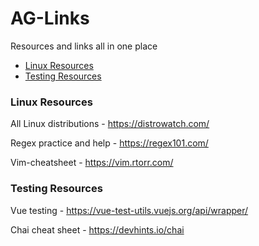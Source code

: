 # AG-Links
Resources and links all in one place

- [Linux Resources](#Linux-Resources)
- [Testing Resources](#Testing-Resources)

### Linux Resources
All Linux distributions - https://distrowatch.com/

Regex practice and help - https://regex101.com/

Vim-cheatsheet - https://vim.rtorr.com/

### Testing Resources
Vue testing - https://vue-test-utils.vuejs.org/api/wrapper/

Chai cheat sheet - https://devhints.io/chai
